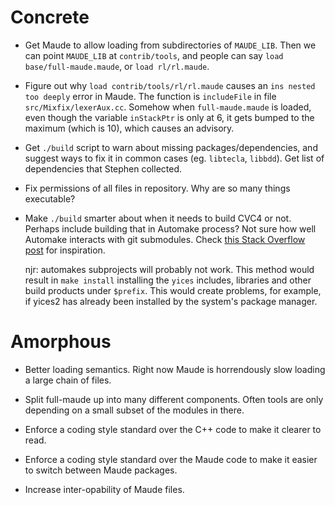 Concrete
========

-   Get Maude to allow loading from subdirectories of `MAUDE_LIB`. Then we can
    point `MAUDE_LIB` at `contrib/tools`, and people can say
    `load base/full-maude.maude`, or `load rl/rl.maude`.

-   Figure out why `load contrib/tools/rl/rl.maude` causes an
    `ins nested too deeply` error in Maude. The function is `includeFile` in
    file `src/Mixfix/lexerAux.cc`. Somehow when `full-maude.maude` is loaded,
    even though the variable `inStackPtr` is only at 6, it gets bumped to the
    maximum (which is 10), which causes an advisory.

-   Get `./build` script to warn about missing packages/dependencies, and
    suggest ways to fix it in common cases (eg. `libtecla`, `libbdd`). Get list
    of dependencies that Stephen collected.

-   Fix permissions of all files in repository. Why are so many things
    executable?

-   Make `./build` smarter about when it needs to build CVC4 or not. Perhaps
    include building that in Automake process? Not sure how well Automake
    interacts with git submodules. Check [this Stack Overflow post] for
    inspiration.

    njr: automakes subprojects will probably not work. This method would
    result in `make install` installing the `yices` includes, libraries
    and other build products under `$prefix`. This would create
    problems, for example, if yices2 has already been installed by the
    system's package manager.

[this Stack Overflow post]: https://stackoverflow.com/questions/11776382/how-to-handle-subprojects-with-autotools

Amorphous
=========

-   Better loading semantics. Right now Maude is horrendously slow loading a
    large chain of files.

-   Split full-maude up into many different components. Often tools are only
    depending on a small subset of the modules in there.

-   Enforce a coding style standard over the C++ code to make it clearer to
    read.

-   Enforce a coding style standard over the Maude code to make it easier to
    switch between Maude packages.

-   Increase inter-opability of Maude files.
